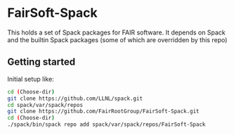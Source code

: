 # FairSoft-Spack
This holds a set of Spack packages for FAIR software.  It depends
on Spack and the builtin Spack packages (some of which are overridden
by this repo)

## Getting started

Initial setup like:

```bash
cd (Choose-dir)
git clone https://github.com/LLNL/spack.git
cd spack/var/spack/repos
git clone https://github.com/FairRootGroup/FairSoft-Spack.git
cd (Choose-dir)
./spack/bin/spack repo add spack/var/spack/repos/FairSoft-Spack
```
